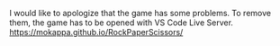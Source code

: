 I would like to apologize that the game has some problems. To remove them, the game has to be opened with VS Code Live Server.
https://mokappa.github.io/RockPaperScissors/
